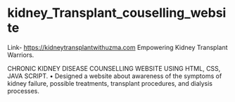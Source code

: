 # kidney_Transplant_couselling_website
Link- https://kidneytransplantwithuzma.com 
Empowering Kidney Transplant Warriors.

CHRONIC KIDNEY DISEASE COUNSELLING WEBSITE USING HTML, CSS, JAVA SCRIPT. • Designed a website about awareness of the symptoms of kidney failure, possible treatments, transplant procedures, and dialysis processes.

